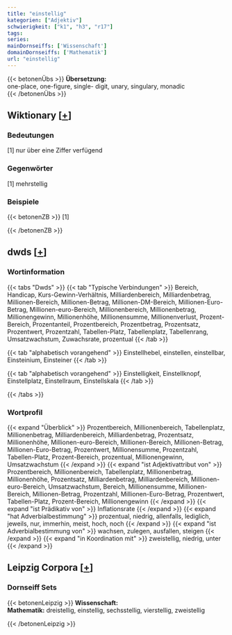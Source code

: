 ```yaml
---
title: "einstellig"
kategorien: ["Adjektiv"]
schwierigkeit: ["k1", "h3", "r17"]
tags:
series:
mainDornseiffs: ['Wissenschaft']
domainDornseiffs: ['Mathematik']
url: "einstellig"
---
```


{{< betonenÜbs >}}
**Übersetzung:**  
one-place, one-figure, single- digit, unary, singulary, monadic  
{{< /betonenÜbs >}}

## Wiktionary [[+](https://de.wiktionary.org/wiki/einstellig)]

### Bedeutungen
[1] nur über eine Ziffer verfügend  

### Gegenwörter
[1] mehrstellig  

### Beispiele
{{< betonenZB >}}
[1]  

{{< /betonenZB >}}


## dwds [[+](https://www.dwds.de/wb/einstellig)]

### Wortinformation
{{< tabs "Dwds" >}}
{{< tab "Typische Verbindungen" >}}
Bereich, Handicap, Kurs-Gewinn-Verhältnis, Milliardenbereich, Milliardenbetrag, Millionen-Bereich, Millionen-Betrag, Millionen-DM-Bereich, Millionen-Euro-Betrag, Millionen-euro-Bereich, Millionenbereich, Millionenbetrag, Millionengewinn, Millionenhöhe, Millionensumme, Millionenverlust, Prozent-Bereich, Prozentanteil, Prozentbereich, Prozentbetrag, Prozentsatz, Prozentwert, Prozentzahl, Tabellen-Platz, Tabellenplatz, Tabellenrang, Umsatzwachstum, Zuwachsrate, prozentual
{{< /tab >}}

{{< tab "alphabetisch vorangehend" >}}
Einstellhebel, einstellen, einstellbar, Einsteinium, Einsteiner
{{< /tab >}}

{{< tab "alphabetisch vorangehend" >}}
Einstelligkeit, Einstellknopf, Einstellplatz, Einstellraum, Einstellskala
{{< /tab >}}

{{< /tabs >}}

### Wortprofil
{{< expand "Überblick" >}} Prozentbereich, Millionenbereich, Tabellenplatz, Millionenbetrag, Milliardenbereich, Milliardenbetrag, Prozentsatz, Millionenhöhe, Millionen-euro-Bereich, Millionen-Bereich, Millionen-Betrag, Millionen-Euro-Betrag, Prozentwert, Millionensumme, Prozentzahl, Tabellen-Platz, Prozent-Bereich, prozentual, Millionengewinn, Umsatzwachstum {{< /expand >}}
{{< expand "ist Adjektivattribut von" >}} Prozentbereich, Millionenbereich, Tabellenplatz, Millionenbetrag, Millionenhöhe, Prozentsatz, Milliardenbetrag, Milliardenbereich, Millionen-euro-Bereich, Umsatzwachstum, Bereich, Millionensumme, Millionen-Bereich, Millionen-Betrag, Prozentzahl, Millionen-Euro-Betrag, Prozentwert, Tabellen-Platz, Prozent-Bereich, Millionengewinn {{< /expand >}}
{{< expand "ist Prädikativ von" >}} Inflationsrate {{< /expand >}}
{{< expand "hat Adverbialbestimmung" >}} prozentual, niedrig, allenfalls, lediglich, jeweils, nur, immerhin, meist, hoch, noch {{< /expand >}}
{{< expand "ist Adverbialbestimmung von" >}} wachsen, zulegen, ausfallen, steigen {{< /expand >}}
{{< expand "in Koordination mit" >}} zweistellig, niedrig, unter {{< /expand >}}

## Leipzig Corpora [[+](https://corpora.uni-leipzig.de/en/res?word=einstellig&corpusId=deu_newscrawl-public_2018)]

### Dornseiff Sets
{{< betonenLeipzig >}}
**Wissenschaft:**  
**Mathematik:** dreistellig, einstellig, sechsstellig, vierstellig, zweistellig  

{{< /betonenLeipzig >}}
